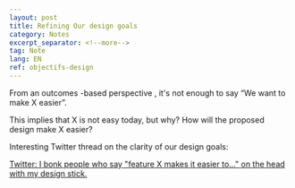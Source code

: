```yaml
---
layout: post
title: Refining Our design goals
category: Notes
excerpt_separator: <!--more-->
tag: Note
lang: EN
ref: objectifs-design
---
```


From an outcomes -based perspective , it's not enough to say “We want to make X easier”.

This implies that X is not easy today, but why? How will the proposed design make X easier?


<!--more-->


Interesting Twitter thread on the clarity of our design goals:

[Twitter: I bonk people who say "feature X makes it easier to..." on the head with my design stick. ](https://twitter.com/PavelASamsonov/status/1597660843746897922)
